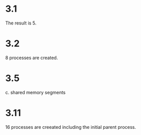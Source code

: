 # 3.1 

The result is 5.

# 3.2

8 processes are created.

# 3.5

c. shared memory segments

# 3.11

16 processes are creeated including the initial parent process.
